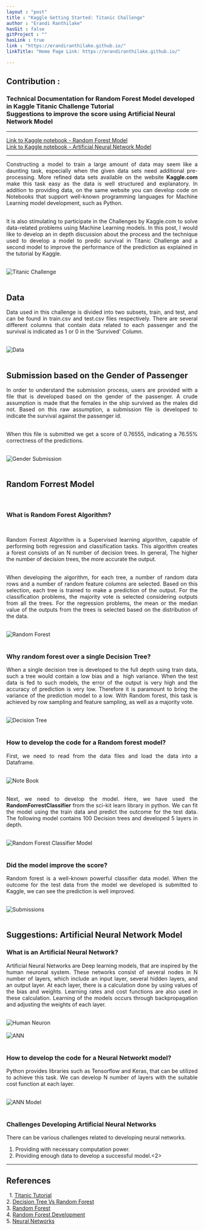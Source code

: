 ```yaml
---
layout : "post"
title : "Kaggle Getting Started: Titanic Challenge"
author : "Erandi Ranthilake"
hasGit : false
gitProject : ""
hasLink : true
link : "https://erandiranthilake.github.io/"
linkTitle: "Home Page Link: https://erandiranthilake.github.io/"

---
```

<h2>Contribution :</h2>
<h3>Technical Documentation for Random Forest Model developed in Kaggle Titanic Challenge Tutorial<br>
Suggestions to improve the score using Artificial Neural Network Model </h3>
<hr>

<a href="https://www.kaggle.com/erandiranthilake/kaggle-getting-started-with-titanic">Link to Kaggle notebook - Random Forest Model</a><br>
<a href="https://www.kaggle.com/erandiranthilake/titanic-prediction-using-neural-network">Link to Kaggle notebook - Artificial Neural Network Model</a>

<hr>
<div style="text-align: justify"> 
Constructing a model to train a large amount of data may seem like a daunting task, especially when the given data sets need additional pre-processing. More refined data sets available on the website <b>Kaggle.com</b> make this task easy as the data is well structured and explanatory. In addition to providing data, on the same website you can develop code on Notebooks that support well-known programming languages for Machine Learning model development, such as Python.<br><br>
  
It is also stimulating to participate in the Challenges by Kaggle.com to solve data-related problems using Machine Learning models. In this post, I would like to develop an in depth discussion about the process and the technique used to develop a model to predic survival in Titanic Challenge and a second model to improve the performance of the prediction as explained in the tutorial by Kaggle.<br><br>


<img src="https://raw.githubusercontent.com/erandiranthilake/erandiranthilake.github.io/gh-pages/images/titanicChallenge.jpg" alt="Titanic Challenge"><br><br>

<h2>Data</h2>
Data used in this challenge is divided into two subsets, train, and test, and can be found in train.csv and test.csv files respectively. There are several different columns that contain data related to each passenger and the survival is indicated as 1 or 0 in the 'Survived' Column.<br><br>

<img src="https://raw.githubusercontent.com/erandiranthilake/erandiranthilake.github.io/gh-pages/images/data.JPG" alt="Data"><br><br>

  
<h2>Submission based on the Gender of Passenger</h2> 
In order to understand the submission process, users are provided with a file that is developed based on the gender of the passenger. A crude assumption is made that the females in the ship survived as the males did not. Based on this raw assumption, a submission file is developed to indicate the survival against the passenger id. <br><br>

When this file is submitted we get a score of 0.76555, indicating a 76.55% correctness of the predictions.<br><br>

<img src="https://raw.githubusercontent.com/erandiranthilake/erandiranthilake.github.io/gh-pages/images/genderSubmission.JPG" alt="Gender Submission"><br><br>

<h2>Random Forrest Model</h2> 
<h3>What is Random Forest Algorithm? </h3> 

Random Forrest Algorithm is a Supervised learning algorithm, capable of performing both regression and classification tasks. This algorithm creates a forest consists of an N number of decision trees. In general, The higher the number of decision trees, the more accurate the output.<br><br>

When developing the algorithm, for each tree, a number of random data rows and a number of random feature columns are selected. Based on this selection, each tree is trained to make a prediction of the output. For the classification problems, the majority vote is selected considering outputs from all the trees. For the regression problems, the mean or the median value of the outputs from the trees is selected based on the distribution of the data.<br><br>

<img src="https://raw.githubusercontent.com/erandiranthilake/erandiranthilake.github.io/gh-pages/images/randomForest.JPG" alt="Random Forest"><br><br>


<h3>Why random forest over a single Decision Tree? </h3>

When a single decision tree is developed to the full depth using train data, such a tree would contain a low bias and a  high variance. When the test data is fed to such models, the error of the output is very high and the accuracy of prediction is very low. Therefore it is paramount to bring the variance of the prediction model to a low. With Random forest, this task is achieved by row sampling and feature sampling, as well as a majority vote.<br><br>

<img src="https://raw.githubusercontent.com/erandiranthilake/erandiranthilake.github.io/gh-pages/images/DT.JPG" alt="Decision Tree"><br><br>

<h3>How to develop the code for a Random forest model? </h3>

First, we need to read from the data files and load the data into a Dataframe.<br><br>

<img src="https://raw.githubusercontent.com/erandiranthilake/erandiranthilake.github.io/gh-pages/images/loadData.JPG" alt="Note Book"><br><br>

Next, we need to develop the model. Here, we have used the <b>RandomForrestClassifier</b> from the sci-kit learn library in python. We can fit the model using the train data and predict the outcome for the test data. The following model contains 100 Decision trees and developed 5 layers in depth.<br><br>

<img src="https://raw.githubusercontent.com/erandiranthilake/erandiranthilake.github.io/gh-pages/images/randomforestModel.JPG" alt="Random Forest Classifier Model"><br><br>

<h3>Did the model improve the score? </h3>

Random forest is a well-known powerful classifier data model. When the outcome for the test data from the model we developed is submitted to Kaggle, we can see the prediction is well improved.<br><br>

<img src="https://raw.githubusercontent.com/erandiranthilake/erandiranthilake.github.io/gh-pages/images/twoSubmissions.JPG" alt="Submissions"><br><br>

<h2>Suggestions: Artificial Neural Network Model</h2>
<h3>What is an Artificial Neural Network? </h3>

Artificial Neural Networks are Deep learning models, that are inspired by the human neuronal system. These networks consist of several nodes in N number of layers, which include an input layer, several hidden layers, and an output layer. At each layer, there is a calculation done by using values of the bias and weights. Learning rates and cost functions are also used in these calculation. Learning of the models occurs through backpropagation and adjusting the weights of each layer.<br><br>

<img src="https://raw.githubusercontent.com/erandiranthilake/erandiranthilake.github.io/gh-pages/images/neuron.JPG" alt="Human Neuron"><br><br>
<img src="https://raw.githubusercontent.com/erandiranthilake/erandiranthilake.github.io/gh-pages/images/ANN.JPG" alt="ANN"><br><br>

<h3>How to develop the code for a Neural Networkt model? </h3>

Python provides libraries such as Tensorflow and Keras, that can be utilized to achieve this task. We can develop N number of layers with the suitable cost function at each layer.<br><br>

<img src="https://raw.githubusercontent.com/erandiranthilake/erandiranthilake.github.io/gh-pages/images/ANNModel.JPG" alt="ANN Model"><br><br>

<h3>Challenges Developing Artificial Neural Networks </h3>

There can be various challenges related to developing neural networks.<br>
1. Providing with necessary computation power.<br>
2. Providing enough data to develop a successful model.<2>


<hr>

<h2>References</h2> 
1. <a href="https://www.kaggle.com/alexisbcook/titanic-tutorial">Titanic Tutorial</a><br>
2. <a href="https://www.analyticsvidhya.com/blog/2020/05/decision-tree-vs-random-forest-algorithm/">Decision Tree Vs Random Forest</a><br>
3. <a href="https://towardsdatascience.com/from-a-single-decision-tree-to-a-random-forest-b9523be65147">Random Forest</a><br>
4. <a href="https://www.youtube.com/watch?v=nxFG5xdpDto&ab_channel=KrishNaik">Random Forest Development</a><br>
5. <a href="https://en.wikipedia.org/wiki/Artificial_neural_network">Neural Networks</a><br><br>

</div>

